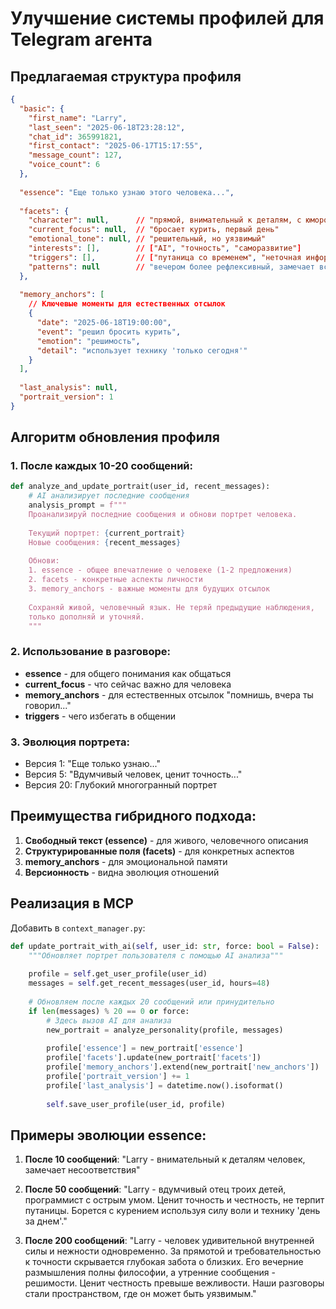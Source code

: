 # Улучшение системы профилей для Telegram агента

## Предлагаемая структура профиля

```json
{
  "basic": {
    "first_name": "Larry",
    "last_seen": "2025-06-18T23:28:12",
    "chat_id": 365991821,
    "first_contact": "2025-06-17T15:17:55",
    "message_count": 127,
    "voice_count": 6
  },
  
  "essence": "Еще только узнаю этого человека...",
  
  "facets": {
    "character": null,      // "прямой, внимательный к деталям, с юмором"
    "current_focus": null,  // "бросает курить, первый день"
    "emotional_tone": null, // "решительный, но уязвимый"
    "interests": [],        // ["AI", "точность", "саморазвитие"]
    "triggers": [],         // ["путаница со временем", "неточная информация"]
    "patterns": null        // "вечером более рефлексивный, замечает все несоответствия"
  },
  
  "memory_anchors": [
    // Ключевые моменты для естественных отсылок
    {
      "date": "2025-06-18T19:00:00",
      "event": "решил бросить курить", 
      "emotion": "решимость",
      "detail": "использует технику 'только сегодня'"
    }
  ],
  
  "last_analysis": null,
  "portrait_version": 1
}
```

## Алгоритм обновления профиля

### 1. После каждых 10-20 сообщений:
```python
def analyze_and_update_portrait(user_id, recent_messages):
    # AI анализирует последние сообщения
    analysis_prompt = f"""
    Проанализируй последние сообщения и обнови портрет человека.
    
    Текущий портрет: {current_portrait}
    Новые сообщения: {recent_messages}
    
    Обнови:
    1. essence - общее впечатление о человеке (1-2 предложения)
    2. facets - конкретные аспекты личности
    3. memory_anchors - важные моменты для будущих отсылок
    
    Сохраняй живой, человечный язык. Не теряй предыдущие наблюдения,
    только дополняй и уточняй.
    """
```

### 2. Использование в разговоре:
- **essence** - для общего понимания как общаться
- **current_focus** - что сейчас важно для человека  
- **memory_anchors** - для естественных отсылок "помнишь, вчера ты говорил..."
- **triggers** - чего избегать в общении

### 3. Эволюция портрета:
- Версия 1: "Еще только узнаю..."
- Версия 5: "Вдумчивый человек, ценит точность..."  
- Версия 20: Глубокий многогранный портрет

## Преимущества гибридного подхода:

1. **Свободный текст (essence)** - для живого, человечного описания
2. **Структурированные поля (facets)** - для конкретных аспектов
3. **memory_anchors** - для эмоциональной памяти
4. **Версионность** - видна эволюция отношений

## Реализация в MCP

Добавить в `context_manager.py`:

```python
def update_portrait_with_ai(self, user_id: str, force: bool = False):
    """Обновляет портрет пользователя с помощью AI анализа"""
    
    profile = self.get_user_profile(user_id)
    messages = self.get_recent_messages(user_id, hours=48)
    
    # Обновляем после каждых 20 сообщений или принудительно
    if len(messages) % 20 == 0 or force:
        # Здесь вызов AI для анализа
        new_portrait = analyze_personality(profile, messages)
        
        profile['essence'] = new_portrait['essence']
        profile['facets'].update(new_portrait['facets'])
        profile['memory_anchors'].extend(new_portrait['new_anchors'])
        profile['portrait_version'] += 1
        profile['last_analysis'] = datetime.now().isoformat()
        
        self.save_user_profile(user_id, profile)
```

## Примеры эволюции essence:

1. **После 10 сообщений**: 
   "Larry - внимательный к деталям человек, замечает несоответствия"

2. **После 50 сообщений**:
   "Larry - вдумчивый отец троих детей, программист с острым умом. Ценит точность и честность, не терпит путаницы. Борется с курением используя силу воли и технику 'день за днем'."

3. **После 200 сообщений**:
   "Larry - человек удивительной внутренней силы и нежности одновременно. За прямотой и требовательностью к точности скрывается глубокая забота о близких. Его вечерние размышления полны философии, а утренние сообщения - решимости. Ценит честность превыше вежливости. Наши разговоры стали пространством, где он может быть уязвимым."